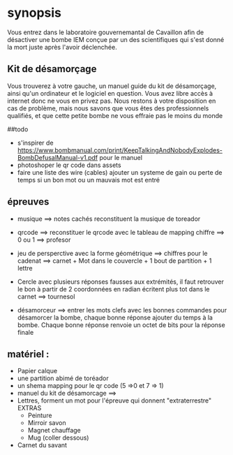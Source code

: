 # synopsis

Vous entrez dans le laboratoire gouvernemantal de Cavaillon afin de désactiver une bombe IEM 
conçue par un des scientifiques qui s'est donné la mort juste après l'avoir déclenchée.

## Kit de désamorçage

Vous trouverez à votre gauche, un manuel guide du kit de désamorçage, ainsi qu'un ordinateur et le logiciel en question.
Vous avez libre accès à internet donc ne vous en privez pas. Nous restons à votre disposition en cas de problème,
 mais nous savons que vous êtes des professionnels qualifiés, et que cette petite bombe ne vous effraie pas le moins du monde

##todo

* s'inspirer de https://www.bombmanual.com/print/KeepTalkingAndNobodyExplodes-BombDefusalManual-v1.pdf pour le manuel
* photoshoper le qr code dans assets
* faire une liste des wire (cables)
ajouter un systeme de gain ou perte de temps si un bon mot ou un mauvais mot est entré


## épreuves
* musique ==> notes cachés reconstituent la musique de toreador
* qrcode ==> reconstituer le qrcode avec le tableau de mapping chiffre ==> 0 ou 1 ==> profesor
* jeu de persperctive avec la forme géométrique ==> chiffres pour le cadenat ==> carnet + Mot dans le couvercle + 1 bout de partition + 1 lettre
* Cercle avec plusieurs réponses fausses aux extrémités, il faut retrouver le bon à partir de 2 coordonnées en radian écritent
  plus tot dans le carnet ==> tournesol

* désamorceur ==> entrer les mots clefs avec les bonnes commandes pour désamorcer la bombe, 
chaque bonne réponse ajouter du temps à la bombe.
Chaque bonne réponse renvoie un octet de bits pour la réponse finale

## matériel :
* Papier calque
* une partition abimé de toréador
* un shema mapping pour le qr code (5 =>0 et 7 => 1)
* manuel du kit de désamorcage ==>
* Lettres, forment un mot pour l'épreuve qui donnent "extraterrestre" EXTRAS
  * Peinture
  * Mirroir savon
  * Magnet chauffage
  * Mug (coller dessous)
* Carnet du savant
